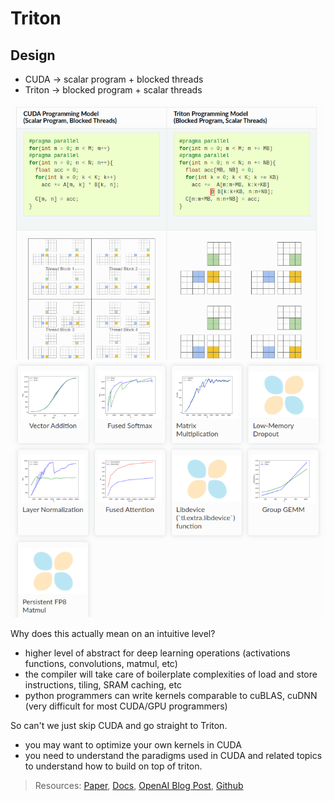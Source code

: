 # Triton

## Design

- CUDA -> scalar program + blocked threads
- Triton -> blocked program + scalar threads

![](../assets/triton1.png)
![](../assets/triton2.png)

Why does this actually mean on an intuitive level?

- higher level of abstract for deep learning operations (activations functions, convolutions, matmul, etc)
- the compiler will take care of boilerplate complexities of load and store instructions, tiling, SRAM caching, etc
- python programmers can write kernels comparable to cuBLAS, cuDNN (very difficult for most CUDA/GPU programmers)

So can't we just skip CUDA and go straight to Triton.

- you may want to optimize your own kernels in CUDA
- you need to understand the paradigms used in CUDA and related topics to understand how to build on top of triton.

> Resources: [Paper](https://www.eecs.harvard.edu/~htk/publication/2019-mapl-tillet-kung-cox.pdf), [Docs](https://triton-lang.org/main/index.html), [OpenAI Blog Post](https://openai.com/index/triton/), [Github](https://github.com/triton-lang/triton)

